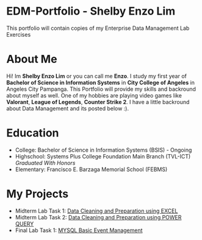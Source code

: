 # EDM-Portfolio - Shelby Enzo Lim
This portfolio will contain copies of my Enterprise Data Management Lab Exercises
# About Me
Hi! Im **Shelby Enzo Lim** or you can call me **Enzo**. I study my first year of **Bachelor of Science in Information Systems** in **City College of Angeles** in Angeles City Pampanga. 
This Portfolio will provide my skills and backround about myself as well. One of my hobbies are playing video games like **Valorant**, **League of Legends**, **Counter Strike 2**. I have a little backround about Data Management and its posted below :).
# Education
- College: Bachelor of Science in Information Systems (BSIS) - Ongoing
- Highschool: Systems Plus College Foundation Main Branch (TVL-ICT) _Graduated With Honors_
- Elementary: Francisco E. Barzaga Memorial School (FEBMS)
# My Projects
 - Midterm Lab Task 1: [Data Cleaning and Preparation using EXCEL](https://github.com/Enzofxd/enzofxd/blob/55d947daf860a675866e4a3325e211f4074f92fa/Midterm1/readme.md)
 - Midterm Lab Task 2: [Data Cleaning and Preparation using POWER QUERY](https://github.com/Enzofxd/enzofxd/tree/1cc57fd8c3a1fd0b21cefc6debb8fb9fc20feb90/Midterm2)
 - Final Lab Task 1: [MYSQL Basic Event Management](https://github.com/Enzofxd/enzofxd/tree/f2bf90b9116810abb2998a36810a37dacae55a3f/Final%20task%201)
